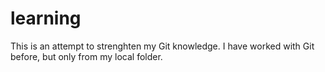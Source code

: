 # learning

This is an attempt to strenghten my Git knowledge. I have worked with Git before, but only from my local folder. 
